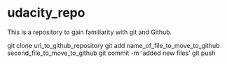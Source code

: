 # udacity_repo
This is a repository to gain familiarity with git and Github.

git clone url_to_github_repository
git add name_of_file_to_move_to_github second_file_to_move_to_github
git commit -m 'added new files'
git push